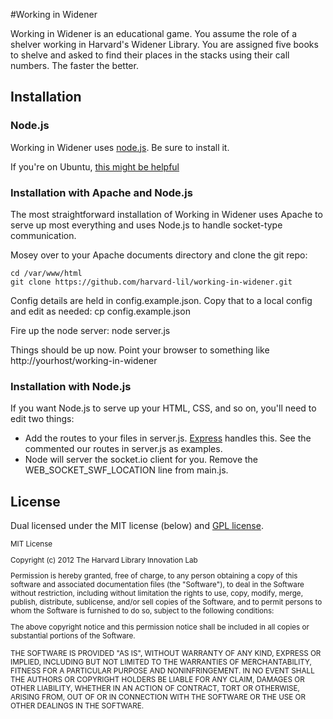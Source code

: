 #Working in Widener

Working in Widener is an educational game. You assume the role of a shelver working in Harvard's Widener Library. You are assigned five books to shelve and asked to find their places in the stacks using their call numbers. The faster the better.

## Installation

### Node.js

Working in Widener uses [node.js](http://nodejs.org/). Be sure to install it.

If you're on Ubuntu, [this might be helpful](http://apptob.org/)

### Installation with Apache and Node.js

The most straightforward installation of Working in Widener uses Apache to serve up most everything and uses Node.js to handle socket-type communication.

Mosey over to your Apache documents directory and clone the git repo:

    cd /var/www/html
    git clone https://github.com/harvard-lil/working-in-widener.git

Config details are held in config.example.json. Copy that to a local config and edit as needed:
    cp config.example.json

Fire up the node server:
    node server.js

Things should be up now. Point your browser to something like http://yourhost/working-in-widener

### Installation with Node.js

If you want Node.js to serve up your HTML, CSS, and so on, you'll need to edit two things:

 * Add the routes to your files in server.js. [Express](http://expressjs.com/) handles this. See the commented our routes in server.js as examples.
 * Node will server the socket.io client for you. Remove the WEB_SOCKET_SWF_LOCATION line from main.js.
 

## License

Dual licensed under the MIT license (below) and [GPL license](http://www.gnu.org/licenses/gpl-3.0.html).

<small>
MIT License

Copyright (c) 2012 The Harvard Library Innovation Lab

Permission is hereby granted, free of charge, to any person obtaining a copy of this software and associated documentation files (the "Software"), to deal in the Software without restriction, including without limitation the rights to use, copy, modify, merge, publish, distribute, sublicense, and/or sell copies of the Software, and to permit persons to whom the Software is furnished to do so, subject to the following conditions:

The above copyright notice and this permission notice shall be included in all copies or substantial portions of the Software.

THE SOFTWARE IS PROVIDED "AS IS", WITHOUT WARRANTY OF ANY KIND, EXPRESS OR IMPLIED, INCLUDING BUT NOT LIMITED TO THE WARRANTIES OF MERCHANTABILITY, FITNESS FOR A PARTICULAR PURPOSE AND NONINFRINGEMENT. IN NO EVENT SHALL THE AUTHORS OR COPYRIGHT HOLDERS BE LIABLE FOR ANY CLAIM, DAMAGES OR OTHER LIABILITY, WHETHER IN AN ACTION OF CONTRACT, TORT OR OTHERWISE, ARISING FROM, OUT OF OR IN CONNECTION WITH THE SOFTWARE OR THE USE OR OTHER DEALINGS IN THE SOFTWARE.
</small>